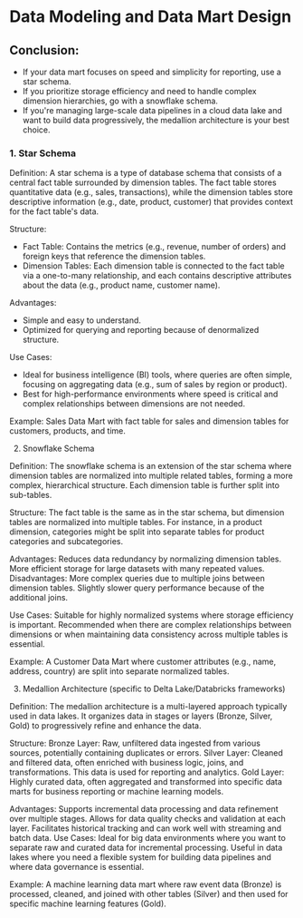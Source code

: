# Data Modeling and Data Mart Design


## Conclusion:
- If your data mart focuses on speed and simplicity for reporting, use a star schema.
- If you prioritize storage efficiency and need to handle complex dimension hierarchies, go with a snowflake schema.
- If you're managing large-scale data pipelines in a cloud data lake and want to build data progressively, the medallion architecture is your best choice.



### 1. Star Schema

Definition: A star schema is a type of database schema that consists of a central fact table surrounded by dimension tables. The fact table stores quantitative data (e.g., sales, transactions), while the dimension tables store descriptive information (e.g., date, product, customer) that provides context for the fact table's data.

Structure:
- Fact Table: Contains the metrics (e.g., revenue, number of orders) and foreign keys that reference the dimension tables.
- Dimension Tables: Each dimension table is connected to the fact table via a one-to-many relationship, and each contains descriptive attributes about the data (e.g., product name, customer name).

Advantages:
- Simple and easy to understand.
- Optimized for querying and reporting because of denormalized structure.

Use Cases:
- Ideal for business intelligence (BI) tools, where queries are often simple, focusing on aggregating data (e.g., sum of sales by region or product).
- Best for high-performance environments where speed is critical and complex relationships between dimensions are not needed.

Example: Sales Data Mart with fact table for sales and dimension tables for customers, products, and time.

2. Snowflake Schema

Definition: The snowflake schema is an extension of the star schema where dimension tables are normalized into multiple related tables, forming a more complex, hierarchical structure. Each dimension table is further split into sub-tables.

Structure:
    The fact table is the same as in the star schema, but dimension tables are normalized into multiple tables. For instance, in a product dimension, categories might be split into separate tables for product categories and subcategories.

Advantages:
    Reduces data redundancy by normalizing dimension tables.
    More efficient storage for large datasets with many repeated values.
Disadvantages:
    More complex queries due to multiple joins between dimension tables.
    Slightly slower query performance because of the additional joins.

Use Cases:
    Suitable for highly normalized systems where storage efficiency is important.
    Recommended when there are complex relationships between dimensions or when maintaining data consistency across multiple tables is essential.

Example: A Customer Data Mart where customer attributes (e.g., name, address, country) are split into separate normalized tables.

3. Medallion Architecture (specific to Delta Lake/Databricks frameworks)

Definition: The medallion architecture is a multi-layered approach typically used in data lakes. It organizes data in stages or layers (Bronze, Silver, Gold) to progressively refine and enhance the data.

Structure:
    Bronze Layer: Raw, unfiltered data ingested from various sources, potentially containing duplicates or errors.
    Silver Layer: Cleaned and filtered data, often enriched with business logic, joins, and transformations. This data is used for reporting and analytics.
    Gold Layer: Highly curated data, often aggregated and transformed into specific data marts for business reporting or machine learning models.

Advantages:
    Supports incremental data processing and data refinement over multiple stages.
    Allows for data quality checks and validation at each layer.
    Facilitates historical tracking and can work well with streaming and batch data.
Use Cases:
    Ideal for big data environments where you want to separate raw and curated data for incremental processing.
    Useful in data lakes where you need a flexible system for building data pipelines and where data governance is essential.

Example: A machine learning data mart where raw event data (Bronze) is processed, cleaned, and joined with other tables (Silver) and then used for specific machine learning features (Gold).



